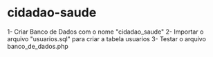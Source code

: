 # cidadao-saude

1- Criar Banco de Dados com o nome "cidadao_saude"
2- Importar o arquivo "usuarios.sql" para criar a tabela usuarios
3- Testar o arquivo banco_de_dados.php
